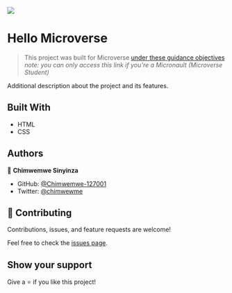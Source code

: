 ![](https://img.shields.io/badge/Microverse-blueviolet)

# Hello Microverse

> This project was built for Microverse [under these guidance objectives](https://github.com/microverseinc/curriculum-transversal-skills/blob/main/documentation/hello_microverse_project.md)
> _note: you can only access this link if you're a Micronault (Microverse Student)_

Additional description about the project and its features.

## Built With

- HTML
- CSS

## Authors

👤 **Chimwemwe Sinyinza**

- GitHub: [@Chimwemwe-127001](https://github.com/Chimwemwe-127001)
- Twitter: [@chimwewme](https://twitter.com/chimwewme)

## 🤝 Contributing

Contributions, issues, and feature requests are welcome!

Feel free to check the [issues page](../../issues/).

## Show your support

Give a ⭐️ if you like this project!
